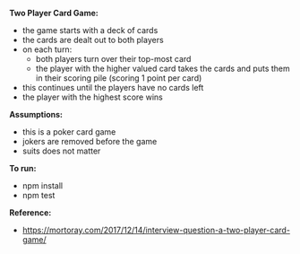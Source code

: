**Two Player Card Game:**
* the game starts with a deck of cards
* the cards are dealt out to both players
* on each turn:
  * both players turn over their top-most card
  * the player with the higher valued card takes the cards and puts them in their scoring pile (scoring 1 point per card)
* this continues until the players have no cards left
* the player with the highest score wins

**Assumptions:**
* this is a poker card game
* jokers are removed before the game
* suits does not matter

<b>To run:</b>
* npm install
* npm test

**Reference:**
* https://mortoray.com/2017/12/14/interview-question-a-two-player-card-game/
